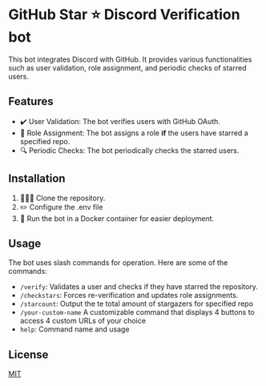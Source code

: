 # GitHub Star ⭐ Discord Verification bot

This bot integrates Discord with GitHub. It provides various functionalities such as user validation, role assignment, and periodic checks of starred users.

## Features

- ✔️ User Validation: The bot verifies users with GitHub OAuth.
- 💫 Role Assignment: The bot assigns a role **if** the users have starred a specified repo.
- 🔍 Periodic Checks: The bot periodically checks the starred users.

## Installation

1. 🧑‍🤝‍🧑 Clone the repository.
2. ✏️ Configure the .env file
3. 🐳 Run the bot in a Docker container for easier deployment.

## Usage

The bot uses slash commands for operation. Here are some of the commands:

- `/verify`: Validates a user and checks if they have starred the repository.
- `/checkstars`: Forces re-verification and updates role assignments.
- `/starcount`: Output the te total amount of stargazers for specified repo
- `/your-custom-name` A customizable command that displays 4 buttons to access 4 custom URLs of your choice
- `help`: Command name and usage

## License

[MIT](https://choosealicense.com/licenses/mit/)
